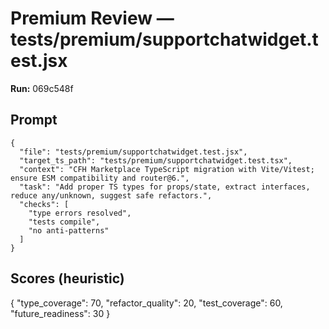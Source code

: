 # Premium Review — tests/premium/supportchatwidget.test.jsx

**Run:** 069c548f

## Prompt

```
{
  "file": "tests/premium/supportchatwidget.test.jsx",
  "target_ts_path": "tests/premium/supportchatwidget.test.tsx",
  "context": "CFH Marketplace TypeScript migration with Vite/Vitest; ensure ESM compatibility and router@6.",
  "task": "Add proper TS types for props/state, extract interfaces, reduce any/unknown, suggest safe refactors.",
  "checks": [
    "type errors resolved",
    "tests compile",
    "no anti-patterns"
  ]
}
```

## Scores (heuristic)

{
  "type_coverage": 70,
  "refactor_quality": 20,
  "test_coverage": 60,
  "future_readiness": 30
}
